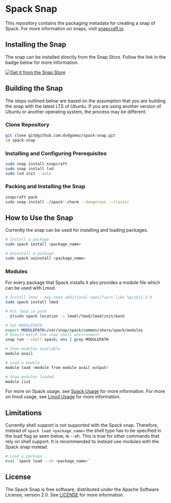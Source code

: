 # Spack Snap
This repository contains the packaging metadata for creating a snap of Spack.  For more information on snaps, visit [snapcraft.io](https://snapcraft.io/). 

## Installing the Snap
The snap can be installed directly from the Snap Store.  Follow the link in the badge below for more information.
<br>

[![Get it from the Snap Store](https://snapcraft.io/static/images/badges/en/snap-store-black.svg)](https://snapcraft.io/spack)


## Building the Snap
The steps outlined below are based on the assumption that you are building the snap with the latest LTS of Ubuntu.  If you are using another version of Ubuntu or another operating system, the process may be different.

### Clone Repository
```bash
git clone git@github.com:dvdgomez/spack-snap.git
cd spack-snap
```
### Installing and Configuring Prerequisites
```bash
sudo snap install snapcraft
sudo snap install lxd
sudo lxd init --auto
```
### Packing and Installing the Snap
```bash
snapcraft pack
sudo snap install ./spack*.charm --dangerous --classic
```
## How to Use the Snap
Currently the snap can be used for installing and loading packages.

```bash
# Install a package
sudo spack install <package_name>

# Uninstall a package
sudo spack uninstall <package_name>
```

### Modules

For every package that Spack installs it also provides a module file which can be used with Lmod.

```bash
# Install lmod - may need additional specifiers like %gcc@11.3.0
sudo spack install lmod

# Put lmod in path
. $(sudo spack location -i lmod)/lmod/lmod/init/bash

# Set MODULEPATH
export MODULEPATH=/var/snap/spack/common/share/spack/modules
# Should match the snap shell environment
snap run --shell spack; env | grep MODULEPATH

# Show modules available
module avail

# Load a module
module load <module from module avail output>

# Show modules loaded
module list
```

For more on Spack usage, see [Spack Usage](https://spack.readthedocs.io/en/latest/basic_usage.html) for more information.
For more on lmod usage, see [Lmod Usage](https://lmod.readthedocs.io/en/latest/010_user.html) for more information.
## Limitations
Currently shell support is not supported with the Spack snap. Therefore, instead of `spack load <package_name>` the shell type has to be specified in the load flag as seen below, ie --sh. This is true for other commands that rely on shell support. It is recommended to instead use modules with the Spack snap instead.

```bash
# Load a package
eval `spack load --sh <package_name>`
```
## License
The Spack Snap is free software, distributed under the Apache Software License, version 2.0. See [LICENSE](https://github.com/dvdgomez/spack-snap/blob/main/LICENSE) for more information.
